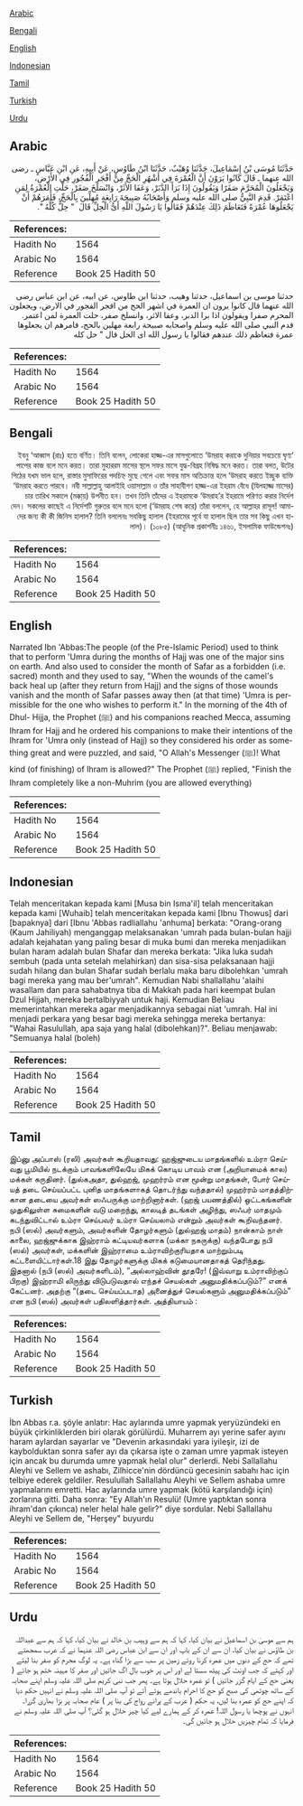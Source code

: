 [Arabic](#arabic)

[Bengali](#bengali)

[English](#english)

[Indonesian](#indonesian)

[Tamil](#tamil)

[Turkish](#turkish)

[Urdu](#urdu)

## Arabic


<div dir="rtl" lang="ar" style={{fontSize:'larger',backgroundColor:'#f8f9fa',padding:20}}>
حَدَّثَنَا مُوسَى بْنُ إِسْمَاعِيلَ، حَدَّثَنَا وُهَيْبٌ، حَدَّثَنَا ابْنُ طَاوُسٍ، عَنْ أَبِيهِ، عَنِ ابْنِ عَبَّاسٍ ـ رضى الله عنهما ـ قَالَ كَانُوا يَرَوْنَ أَنَّ الْعُمْرَةَ فِي أَشْهُرِ الْحَجِّ مِنْ أَفْجَرِ الْفُجُورِ فِي الأَرْضِ، وَيَجْعَلُونَ الْمُحَرَّمَ صَفَرًا وَيَقُولُونَ إِذَا بَرَأَ الدَّبَرْ، وَعَفَا الأَثَرْ، وَانْسَلَخَ صَفَرْ، حَلَّتِ الْعُمْرَةُ لِمَنِ اعْتَمَرْ‏.‏ قَدِمَ النَّبِيُّ صلى الله عليه وسلم وَأَصْحَابُهُ صَبِيحَةَ رَابِعَةٍ مُهِلِّينَ بِالْحَجِّ، فَأَمَرَهُمْ أَنْ يَجْعَلُوهَا عُمْرَةً فَتَعَاظَمَ ذَلِكَ عِنْدَهُمْ فَقَالُوا يَا رَسُولَ اللَّهِ أَىُّ الْحِلِّ قَالَ ‏ "‏ حِلٌّ كُلُّهُ ‏"‏‏.‏
</div>
<div style={{backgroundColor:'#f8f9fa',padding:20, marginBottom: 10}}><table> <thead> <tr> <th>References:</th> <th></th> </tr> </thead> <tbody><tr><td>Hadith No</td><td>1564</td></tr><tr><td>Arabic No</td><td>1564</td></tr><tr><td>Reference</td><td>Book 25 Hadith 50</td></tr></tbody></table></div>


<div dir="rtl" lang="ar" style={{fontSize:'larger',backgroundColor:'#f8f9fa',padding:20}}>
حدثنا موسى بن اسماعيل، حدثنا وهيب، حدثنا ابن طاوس، عن ابيه، عن ابن عباس رضى الله عنهما قال كانوا يرون ان العمرة في اشهر الحج من افجر الفجور في الارض، ويجعلون المحرم صفرا ويقولون اذا برا الدبر، وعفا الاثر، وانسلخ صفر، حلت العمرة لمن اعتمر. قدم النبي صلى الله عليه وسلم واصحابه صبيحة رابعة مهلين بالحج، فامرهم ان يجعلوها عمرة فتعاظم ذلك عندهم فقالوا يا رسول الله اى الحل قال " حل كله
</div>
<div style={{backgroundColor:'#f8f9fa',padding:20, marginBottom: 10}}><table> <thead> <tr> <th>References:</th> <th></th> </tr> </thead> <tbody><tr><td>Hadith No</td><td>1564</td></tr><tr><td>Arabic No</td><td>1564</td></tr><tr><td>Reference</td><td>Book 25 Hadith 50</td></tr></tbody></table></div>

## Bengali


<div dir="rtl" lang="bn" style={{fontSize:'larger',backgroundColor:'#f8f9fa',padding:20}}>
‘ইবনু ‘আব্বাস (রাঃ) হতে বর্ণিত। তিনি বলেন, লোকেরা হাজ্জ-এর মাসগুলোতে ‘উমরাহ করাকে দুনিয়ার সবচেয়ে ঘৃণ্য পাপের কাজ বলে মনে করত। তারা মুহাররম মাসের স্থলে সফর মাসে যুদ্ধ-বিগ্রহ নিষিদ্ধ মনে করত। তারা বলত, উটের পিঠের যখম ভাল হলে, রাস্তার মুসাফিরের পদচিহ্ন মুছে গেলে এবং সফর মাস অতিক্রান্ত হলে ‘উমরাহ করতে ইচ্ছুক ব্যক্তি ‘উমরাহ করতে পারবে। নবী সাল্লাল্লাহু আলাইহি ওয়াসাল্লাম ও তাঁর সাহাবীগণ হাজ্জ-এর ইহরাম বেঁধে (যিলহাজ্জ মাসের) চার তারিখ সকালে (মক্কা্য়) উপনীত হন। তখন তিনি তাঁদের এ ইহরামকে ‘উমরাহ’র ইহরামে পরিণত করার নির্দেশ দেন। সকলের কাছেই এ নির্দেশটি গুরুতর বলে মনে হলো (‘উমরাহ শেষ করে) তাঁরা বললেন, হে আল্লাহর রাসূল! আমাদের জন্য কী কী জিনিস হালাল? তিনি বললেনঃ সবকিছু হালাল (ইহরামের পূর্বে যা হালাল ছিল তার সব কিছু এখন হালাল)। (১০৮৫) (আধুনিক প্রকাশনীঃ ১৪৬১, ইসলামিক ফাউন্ডেশনঃ)
</div>
<div style={{backgroundColor:'#f8f9fa',padding:20, marginBottom: 10}}><table> <thead> <tr> <th>References:</th> <th></th> </tr> </thead> <tbody><tr><td>Hadith No</td><td>1564</td></tr><tr><td>Arabic No</td><td>1564</td></tr><tr><td>Reference</td><td>Book 25 Hadith 50</td></tr></tbody></table></div>

## English


<div dir="ltr" lang="en" style={{fontSize:'larger',backgroundColor:'#f8f9fa',padding:20}}>
Narrated Ibn 'Abbas:The people (of the Pre-Islamic Period) used to think that to perform 'Umra during the months of Hajj was one of the major sins on earth. And also used to consider the month of Safar as a forbidden (i.e. sacred) month and they used to say, "When the wounds of the camel's back heal up (after they return from Hajj) and the signs of those wounds vanish and the month of Safar passes away then (at that time) 'Umra is permissible for the one who wishes to perform it." In the morning of the 4th of Dhul- Hijja, the Prophet (ﷺ) and his companions reached Mecca, assuming Ihram for Hajj and he ordered his companions to make their intentions of the Ihram for 'Umra only (instead of Hajj) so they considered his order as something great and were puzzled, and said, "O Allah's Messenger (ﷺ)! What kind (of finishing) of Ihram is allowed?" The Prophet (ﷺ) replied, "Finish the Ihram completely like a non-Muhrim (you are allowed everything)
</div>
<div style={{backgroundColor:'#f8f9fa',padding:20, marginBottom: 10}}><table> <thead> <tr> <th>References:</th> <th></th> </tr> </thead> <tbody><tr><td>Hadith No</td><td>1564</td></tr><tr><td>Arabic No</td><td>1564</td></tr><tr><td>Reference</td><td>Book 25 Hadith 50</td></tr></tbody></table></div>

## Indonesian


<div dir="ltr" lang="id" style={{fontSize:'larger',backgroundColor:'#f8f9fa',padding:20}}>
Telah menceritakan kepada kami [Musa bin Isma'il] telah menceritakan kepada kami [Wuhaib] telah menceritakan kepada kami [Ibnu Thowus] dari [bapaknya] dari [Ibnu 'Abbas radliallahu 'anhuma] berkata: "Orang-orang (Kaum Jahiliyah) menganggap melaksanakan 'umrah pada bulan-bulan hajji adalah kejahatan yang paling besar di muka bumi dan mereka menjadiikan bulan haram adalah bulan Shafar dan mereka berkata: "Jika luka sudah sembuh (pada unta setelah melahirkan) dan sisa-sisa pelaksanaan hajji sudah hilang dan bulan Shafar sudah berlalu maka baru dibolehkan 'umrah bagi mereka yang mau ber'umrah". Kemudian Nabi shallallahu 'alaihi wasallam dan para sahabatnya tiba di Makkah pada hari keempat bulan Dzul Hijjah, mereka bertalbiyyah untuk haji. Kemudian Beliau memerintahkan mereka agar menjadikannya sebagai niat 'umrah. Hal ini menjadi perkara yang besar bagi mereka sehingga mereka bertanya: "Wahai Rasulullah, apa saja yang halal (dibolehkan)?". Beliau menjawab: "Semuanya halal (boleh)
</div>
<div style={{backgroundColor:'#f8f9fa',padding:20, marginBottom: 10}}><table> <thead> <tr> <th>References:</th> <th></th> </tr> </thead> <tbody><tr><td>Hadith No</td><td>1564</td></tr><tr><td>Arabic No</td><td>1564</td></tr><tr><td>Reference</td><td>Book 25 Hadith 50</td></tr></tbody></table></div>

## Tamil


<div dir="ltr" lang="ta" style={{fontSize:'larger',backgroundColor:'#f8f9fa',padding:20}}>
இப்னு அப்பாஸ் (ரலி) அவர்கள் கூறியதாவது: ஹஜ்ஜுடைய மாதங்களில் உம்ரா செய்வது பூமியில் நடக்கும் பாவங்களிலேயே மிகக் கொடிய பாவம் என (அறியாமைக் கால) மக்கள் கருதினர். (துல்கஅதா, துல்ஹஜ், முஹர்ரம் என மூன்று மாதங்கள், போர் செய்யத் தடை செய்யப்பட்ட புனித மாதங்களாகத் தொடர்ந்து வந்ததால்) முஹர்ரம் மாதத்திற்கான தடையை அவர்கள் ஸஃபருக்கு மாற்றினார்கள். (ஹஜ் பயணத்தில்) ஒட்டகங்களின் முதுகிலுள்ள சுமைகளின் வடு மறைந்து, காலடித் தடங்கள் அழிந்து, ஸஃபர் மாதமும் கடந்துவிட்டால் உம்ரா செய்பவர் உம்ரா செய்யலாம் என்றும் அவர்கள் கூறிவந்தனர். நபி (ஸல்) அவர்களும், அவர்களின் தோழர்களும் (துல்ஹஜ் மாதம்) நான்காம் நாள் காலை, ஹஜ்ஜுக்காக இஹ்ராம் கட்டியவர்களாக (மக்கா நகருக்கு) வந்தபோது நபி (ஸல்) அவர்கள், மக்களின் இஹ்ராமை உம்ராவிற்குரியதாக மாற்றும்படி கட்டளையிட்டார்கள்.18 இது தோழர்களுக்கு மிகக் கடுமையானதாகத் தெரிந்தது. இதனால் (நபி (ஸல்) அவர்களிடம்), “அல்லாஹ்வின் தூதரே! (இவ்வாறு உம்ராவிற்குப் பிறகு) இஹ்ராமி லிருந்து விடுபடுவதால் எந்தச் செயல்கள் அனுமதிக்கப்படும்?” எனக் கேட்டனர். அதற்கு “(தடை செய்யப்படாத) அனைத்துச் செயல்களும் அனுமதிக்கப்படும்” என நபி (ஸல்) அவர்கள் பதிலளித்தார்கள். அத்தியாயம் :
</div>
<div style={{backgroundColor:'#f8f9fa',padding:20, marginBottom: 10}}><table> <thead> <tr> <th>References:</th> <th></th> </tr> </thead> <tbody><tr><td>Hadith No</td><td>1564</td></tr><tr><td>Arabic No</td><td>1564</td></tr><tr><td>Reference</td><td>Book 25 Hadith 50</td></tr></tbody></table></div>

## Turkish


<div dir="ltr" lang="tr" style={{fontSize:'larger',backgroundColor:'#f8f9fa',padding:20}}>
İbn Abbas r.a. şöyle anlatır: Hac aylarında umre yapmak yeryüzündeki en büyük çirkinliklerden biri olarak görülürdü. Muharrem ayı yerine safer ayını haram aylardan sayarlar ve "Devenin arkasındaki yara iyileşir, izi de kaybolduktan sonra safer ayı da çıkarsa işte o zaman umre yapmak isteyen için ancak bu durumda umre yapmak helal olur" derlerdi. Nebi Sallallahu Aleyhi ve Sellem ve ashabı, Zilhicce'nin dördüncü gecesinin sabahı hac için telbiye ederek geldiler. Resulullah Sallallahu Aleyhi ve Sellem ashaba umre yapmalarını emretti. Hac aylarında umre yapmak (kötü karşılandığı için) zorlarına gitti. Daha sonra: "Ey Allah'ın Resulü! (Umre yaptıktan sonra ihram'dan çıkınca) neler helal hale gelir?" diye sordular. Nebi Sallallahu Aleyhi ve Sellem de, "Herşey" buyurdu
</div>
<div style={{backgroundColor:'#f8f9fa',padding:20, marginBottom: 10}}><table> <thead> <tr> <th>References:</th> <th></th> </tr> </thead> <tbody><tr><td>Hadith No</td><td>1564</td></tr><tr><td>Arabic No</td><td>1564</td></tr><tr><td>Reference</td><td>Book 25 Hadith 50</td></tr></tbody></table></div>

## Urdu


<div dir="rtl" lang="ur" style={{fontSize:'larger',backgroundColor:'#f8f9fa',padding:20}}>
ہم سے موسیٰ بن اسماعیل نے بیان کیا، کہا کہ ہم سے وہیب بن خالد نے بیان کیا، کہا کہ ہم سے عبداللہ بن طاؤس نے بیان کیا، ان سے ان کے باپ اور ان سے ابن عباس رضی اللہ عنہما نے کہ عرب سمجھتے تھے کہ حج کے دنوں میں عمرہ کرنا روئے زمین پر سب سے بڑا گناہ ہے۔ یہ لوگ محرم کو صفر بنا لیتے اور کہتے کہ جب اونٹ کی پیٹھ سستا لے اور اس پر خوب بال اگ جائیں اور صفر کا مہینہ ختم ہو جائے ( یعنی حج کے ایام گزر جائیں ) تو عمرہ حلال ہوتا ہے۔ پھر جب نبی کریم صلی اللہ علیہ وسلم اپنے صحابہ کے ساتھ چوتھی کی صبح کو حج کا احرام باندھے ہوئے آئے تو آپ صلی اللہ علیہ وسلم نے انہیں حکم دیا کہ اپنے حج کو عمرہ بنا لیں، یہ حکم ( عرب کے پرانے رواج کی بنا پر ) عام صحابہ پر بڑا بھاری گزرا۔ انہوں نے پوچھا یا رسول اللہ! عمرہ کر کے ہمارے لیے کیا چیز حلال ہو گئی؟ آپ صلی اللہ علیہ وسلم نے فرمایا کہ تمام چیزیں حلال ہو جائیں گی۔
</div>
<div style={{backgroundColor:'#f8f9fa',padding:20, marginBottom: 10}}><table> <thead> <tr> <th>References:</th> <th></th> </tr> </thead> <tbody><tr><td>Hadith No</td><td>1564</td></tr><tr><td>Arabic No</td><td>1564</td></tr><tr><td>Reference</td><td>Book 25 Hadith 50</td></tr></tbody></table></div>